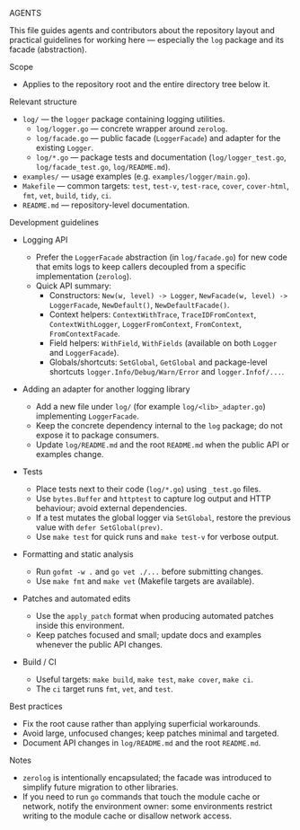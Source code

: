 AGENTS

This file guides agents and contributors about the repository layout and practical
guidelines for working here — especially the `log` package and its facade (abstraction).

Scope
- Applies to the repository root and the entire directory tree below it.

Relevant structure
- `log/` — the `logger` package containing logging utilities.
  - `log/logger.go` — concrete wrapper around `zerolog`.
  - `log/facade.go` — public facade (`LoggerFacade`) and adapter for the existing `Logger`.
  - `log/*.go` — package tests and documentation (`log/logger_test.go`, `log/facade_test.go`, `log/README.md`).
- `examples/` — usage examples (e.g. `examples/logger/main.go`).
- `Makefile` — common targets: `test`, `test-v`, `test-race`, `cover`, `cover-html`, `fmt`, `vet`, `build`, `tidy`, `ci`.
- `README.md` — repository-level documentation.

Development guidelines
- Logging API
  - Prefer the `LoggerFacade` abstraction (in `log/facade.go`) for new code that emits logs to keep callers decoupled
    from a specific implementation (`zerolog`).
  - Quick API summary:
    - Constructors: `New(w, level) -> Logger`, `NewFacade(w, level) -> LoggerFacade`, `NewDefault()`, `NewDefaultFacade()`.
    - Context helpers: `ContextWithTrace`, `TraceIDFromContext`, `ContextWithLogger`, `LoggerFromContext`, `FromContext`, `FromContextFacade`.
    - Field helpers: `WithField`, `WithFields` (available on both `Logger` and `LoggerFacade`).
    - Globals/shortcuts: `SetGlobal`, `GetGlobal` and package-level shortcuts `logger.Info/Debug/Warn/Error` and `logger.Infof/...`.

- Adding an adapter for another logging library
  - Add a new file under `log/` (for example `log/<lib>_adapter.go`) implementing `LoggerFacade`.
  - Keep the concrete dependency internal to the `log` package; do not expose it to package consumers.
  - Update `log/README.md` and the root `README.md` when the public API or examples change.

- Tests
  - Place tests next to their code (`log/*.go`) using `_test.go` files.
  - Use `bytes.Buffer` and `httptest` to capture log output and HTTP behaviour; avoid external dependencies.
  - If a test mutates the global logger via `SetGlobal`, restore the previous value with `defer SetGlobal(prev)`.
  - Use `make test` for quick runs and `make test-v` for verbose output.

- Formatting and static analysis
  - Run `gofmt -w .` and `go vet ./...` before submitting changes.
  - Use `make fmt` and `make vet` (Makefile targets are available).

- Patches and automated edits
  - Use the `apply_patch` format when producing automated patches inside this environment.
  - Keep patches focused and small; update docs and examples whenever the public API changes.

- Build / CI
  - Useful targets: `make build`, `make test`, `make cover`, `make ci`.
  - The `ci` target runs `fmt`, `vet`, and `test`.

Best practices
- Fix the root cause rather than applying superficial workarounds.
- Avoid large, unfocused changes; keep patches minimal and targeted.
- Document API changes in `log/README.md` and the root `README.md`.

Notes
- `zerolog` is intentionally encapsulated; the facade was introduced to simplify future migration to other libraries.
- If you need to run `go` commands that touch the module cache or network, notify the environment owner: some environments
  restrict writing to the module cache or disallow network access.

